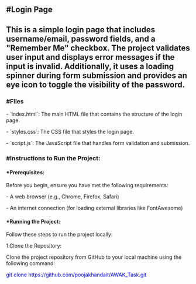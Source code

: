 <h2>#Login Page<h2>
        <p>This is a simple login page that includes username/email, password fields, and a "Remember Me" checkbox.
        The project validates user input and displays error messages if the input is invalid. Additionally, 
        it uses a loading spinner during form submission and provides an eye icon to toggle the visibility of the password.</p>
  
<h3>#Files</h3>
     <p>- `index.html`: The main HTML file that contains the structure of the login page.</p>
     <p>- `styles.css`: The CSS file that styles the login page.</p>
     <p>- `script.js`: The JavaScript file that handles form validation and submission.</p>
     
<h3>#Instructions to Run the Project:</h3>

 <h4>*Prerequisites:</h4>
                <p>Before you begin, ensure you have met the following requirements:</p>
                    <p>- A web browser (e.g., Chrome, Firefox, Safari)</p>
                    <p>- An internet connection (for loading external libraries like FontAwesome)</p>
<h4>*Running the Project:</h4>
                <p>Follow these steps to run the project locally:</p>
                     <p>1.Clone the Repository:</p>
                           <p>Clone the project repository from GitHub to your local machine using the following command:</p>
                           <p style="color:blue;">git clone https://github.com/poojakhandait/AWAK_Task.git</p>



        
